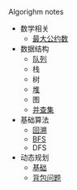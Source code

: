 Algorighm notes

* 数学相关
  * [最大公约数](./basic_math/readme.md)
* 数据结构
  * [队列](./data_structure/queue/readme.md)
  * 栈
  * 树
  * [堆](./data_structure/heap/readme.md)
  * 图
  * [并查集](./data_structure/disjoint/readme.md)
* 基础算法
  * [回溯](./basic_algorithm/backtracking/readme.md)
  * [BFS](./basic_algorithm/BFS/readme.md)
  * DFS
* 动态规划
  * [基础](./dynamic_programming/readme.md)
  * [背包问题](./dynamic_programming/readme.md#背包)

